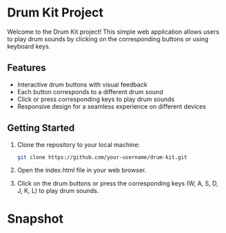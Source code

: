 # Drum Kit Project

Welcome to the Drum Kit project! This simple web application allows users to play drum sounds by clicking on the corresponding buttons or using keyboard keys.

## Features

- Interactive drum buttons with visual feedback
- Each button corresponds to a different drum sound
- Click or press corresponding keys to play drum sounds
- Responsive design for a seamless experience on different devices

## Getting Started

1. Clone the repository to your local machine:

   ```bash
   git clone https://github.com/your-username/drum-kit.git
2. Open the index.html file in your web browser.

3. Click on the drum buttons or press the corresponding keys (W, A, S, D, J, K, L) to play drum sounds.

# Snapshot
